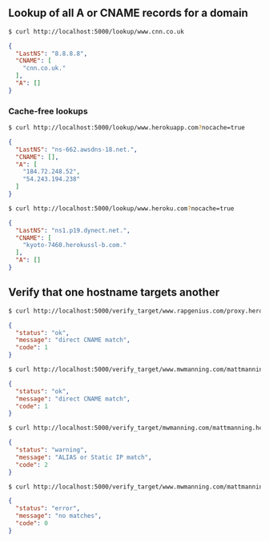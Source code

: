 
## Lookup of all A or CNAME records for a domain

```bash
$ curl http://localhost:5000/lookup/www.cnn.co.uk
```

```json
{
  "LastNS": "8.8.8.8",
  "CNAME": [
    "cnn.co.uk."
  ],
  "A": []
}
```

### Cache-free lookups

```bash
$ curl http://localhost:5000/lookup/www.herokuapp.com?nocache=true
```

```json
{
  "LastNS": "ns-662.awsdns-18.net.",
  "CNAME": [],
  "A": [
    "184.72.248.52",
    "54.243.194.238"
  ]
}
```

```bash
$ curl http://localhost:5000/lookup/www.heroku.com?nocache=true
```

```json
{
  "LastNS": "ns1.p19.dynect.net.",
  "CNAME": [
    "kyoto-7460.herokussl-b.com."
  ],
  "A": []
}
```

## Verify that one hostname targets another

```bash
$ curl http://localhost:5000/verify_target/www.rapgenius.com/proxy.heroku.com?nocache=true -s | jq '.'
```

```json
{
  "status": "ok",
  "message": "direct CNAME match",
  "code": 1
}
```

```bash
$ curl http://localhost:5000/verify_target/www.mwmanning.com/mattmanning.herokuapp.com?nocache=true -s | jq '.'
```

```json
{
  "status": "ok",
  "message": "direct CNAME match",
  "code": 1
}
```

```bash
$ curl http://localhost:5000/verify_target/mwmanning.com/mattmanning.herokuapp.com?nocache=true -s | jq '.'
```

```json
{
  "status": "warning",
  "message": "ALIAS or Static IP match",
  "code": 2
}
```

```bash
$ curl http://localhost:5000/verify_target/www.mwmanning.com/mattmanning.heroku.com?nocache=true -s | jq '.'
```

```json
{
  "status": "error",
  "message": "no matches",
  "code": 0
}
```
